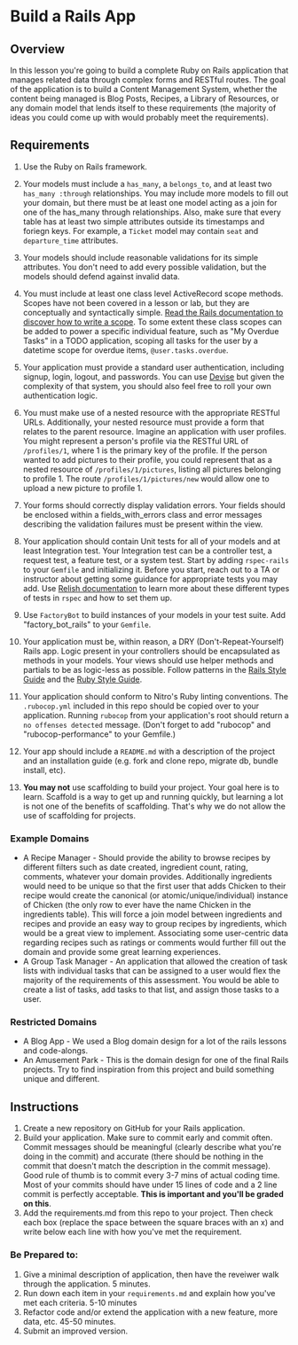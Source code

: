 # Build a Rails App

## Overview

In this lesson you're going to build a complete Ruby on Rails application that manages related data through complex forms and RESTful routes. The goal of the application is to build a Content Management System, whether the content being managed is Blog Posts, Recipes, a Library of Resources, or any domain model that lends itself to these requirements (the majority of ideas you could come up with would probably meet the requirements).

## Requirements

1. Use the Ruby on Rails framework.

2. Your models must include a `has_many`, a `belongs_to`, and at least two `has_many :through` relationships. You may include more models to fill out your domain, but there must be at least one model acting as a join for one of the has_many through relationships. Also, make sure that every table has at least two simple attributes outside its timestamps and foriegn keys. For example, a `Ticket` model may contain `seat` and `departure_time` attributes.

3. Your models should include reasonable validations for its simple attributes. You don't need to add every possible validation, but the models should defend against invalid data.

4. You must include at least one class level ActiveRecord scope methods. Scopes have not been covered in a lesson or lab, but they are conceptually and syntactically simple. [Read the Rails documentation to discover how to write a scope](https://guides.rubyonrails.org/active_record_querying.html#scopes). To some extent these class scopes can be added to power a specific individual feature, such as "My Overdue Tasks" in a TODO application, scoping all tasks for the user by a datetime scope for overdue items, `@user.tasks.overdue`.

5. Your application must provide a standard user authentication, including signup, login, logout, and passwords. You can use [Devise](https://github.com/plataformatec/devise) but given the complexity of that system, you should also feel free to roll your own authentication logic.

6. You must make use of a nested resource with the appropriate RESTful URLs. Additionally, your nested resource must provide a form that relates to the parent resource. Imagine an application with user profiles. You might represent a person's profile via the RESTful URL of `/profiles/1`, where 1 is the primary key of the profile. If the person wanted to add pictures to their profile, you could represent that as a nested resource of `/profiles/1/pictures`, listing all pictures belonging to profile 1. The route `/profiles/1/pictures/new` would allow one to upload a new picture to profile 1.

7. Your forms should correctly display validation errors. Your fields should be enclosed within a fields_with_errors class and error messages describing the validation failures must be present within the view.

8. Your application should contain Unit tests for all of your models and at least Integration test. Your Integration test can be a controller test, a request test, a feature test, or a system test. Start by adding `rspec-rails` to your `Gemfile` and initializing it. Before you start, reach out to a TA or instructor about getting some guidance for appropriate tests you may add. Use [Relish documentation](https://relishapp.com/rspec/rspec-rails/v/4-0/docs/) to learn more about these different types of tests in `rspec` and how to set them up.

9. Use `FactoryBot` to build instances of your models in your test suite. Add "factory_bot_rails" to your `Gemfile`.

10. Your application must be, within reason, a DRY (Don't-Repeat-Yourself) Rails app. Logic present in your controllers should be encapsulated as methods in your models. Your views should use helper methods and partials to be as logic-less as possible. Follow patterns in the [Rails Style Guide](https://github.com/bbatsov/rails-style-guide) and the [Ruby Style Guide](https://github.com/bbatsov/ruby-style-guide).

11. Your application should conform to Nitro's Ruby linting conventions. The `.rubocop.yml` included in this repo should be copied over to your application. Running `rubocop` from your application's root should return a `no offenses detected` message. (Don't forget to add "rubocop" and "rubocop-performance" to your Gemfile.)

11. Your app should include a `README.md` with a description of the project and an installation guide (e.g. fork and clone repo, migrate db, bundle install, etc).

12. **You may not** use scaffolding to build your project. Your goal here is to learn. Scaffold is a way to get up and running quickly, but learning a lot is not one of the benefits of scaffolding. That's why we do not allow the use of scaffolding for projects.

### Example Domains

- A Recipe Manager - Should provide the ability to browse recipes by different filters such as date created, ingredient count, rating, comments, whatever your domain provides. Additionally ingredients would need to be unique so that the first user that adds Chicken to their recipe would create the canonical (or atomic/unique/individual) instance of Chicken (the only row to ever have the name Chicken in the ingredients table). This will force a join model between ingredients and recipes and provide an easy way to group recipes by ingredients, which would be a great view to implement. Associating some user-centric data regarding recipes such as ratings or comments would further fill out the domain and provide some great learning experiences.
- A Group Task Manager - An application that allowed the creation of task lists with individual tasks that can be assigned to a user would flex the majority of the requirements of this assessment. You would be able to create a list of tasks, add tasks to that list, and assign those tasks to a user.

### Restricted Domains

- A Blog App - We used a Blog domain design for a lot of the rails lessons and code-alongs.
- An Amusement Park - This is the domain design for one of the final Rails projects. Try to find inspiration from this project and build something unique and different.

## Instructions

1. Create a new repository on GitHub for your Rails application.
1. Build your application. Make sure to commit early and commit often. Commit messages should be meaningful (clearly describe what you're doing in the commit) and accurate (there should be nothing in the commit that doesn't match the description in the commit message). Good rule of thumb is to commit every 3-7 mins of actual coding time. Most of your commits should have under 15 lines of code and a 2 line commit is perfectly acceptable. **This is important and you'll be graded on this**.
1. Add the requirements.md from this repo to your project. Then check each box (replace the space between the square braces with an x) and write below each line with how you've met the requirement.

### Be Prepared to:

1. Give a minimal description of application, then have the reveiwer walk through the application. 5 minutes.
1. Run down each item in your `requirements.md` and explain how you've met each criteria. 5-10 minutes
1. Refactor code and/or extend the application with a new feature, more data, etc. 45-50 minutes.
1. Submit an improved version.

